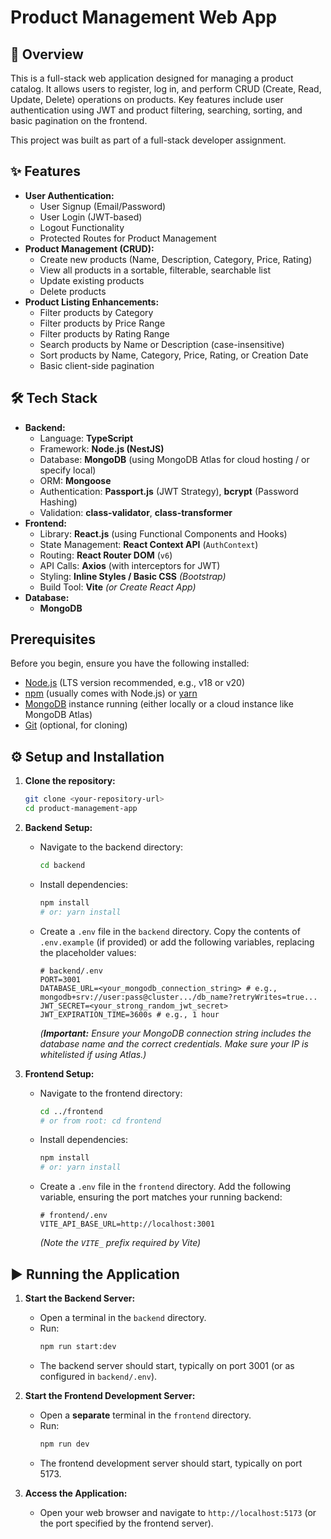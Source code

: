 # Product Management Web App

## 🚀 Overview

This is a full-stack web application designed for managing a product catalog. It allows users to register, log in, and perform CRUD (Create, Read, Update, Delete) operations on products. Key features include user authentication using JWT and product filtering, searching, sorting, and basic pagination on the frontend.

This project was built as part of a full-stack developer assignment.

## ✨ Features

*   **User Authentication:**
    *   User Signup (Email/Password)
    *   User Login (JWT-based)
    *   Logout Functionality
    *   Protected Routes for Product Management
*   **Product Management (CRUD):**
    *   Create new products (Name, Description, Category, Price, Rating)
    *   View all products in a sortable, filterable, searchable list
    *   Update existing products
    *   Delete products
*   **Product Listing Enhancements:**
    *   Filter products by Category
    *   Filter products by Price Range
    *   Filter products by Rating Range
    *   Search products by Name or Description (case-insensitive)
    *   Sort products by Name, Category, Price, Rating, or Creation Date
    *   Basic client-side pagination

## 🛠️ Tech Stack

*   **Backend:**
    *   Language: **TypeScript**
    *   Framework: **Node.js (NestJS)**
    *   Database: **MongoDB** (using MongoDB Atlas for cloud hosting / or specify local)
    *   ORM: **Mongoose**
    *   Authentication: **Passport.js** (JWT Strategy), **bcrypt** (Password Hashing)
    *   Validation: **class-validator**, **class-transformer**
*   **Frontend:**
    *   Library: **React.js** (using Functional Components and Hooks)
    *   State Management: **React Context API** (`AuthContext`)
    *   Routing: **React Router DOM** (`v6`)
    *   API Calls: **Axios** (with interceptors for JWT)
    *   Styling: **Inline Styles / Basic CSS** *(Bootstrap)*
    *   Build Tool: **Vite** *(or Create React App)*
*   **Database:**
    *   **MongoDB**

##  Prerequisites

Before you begin, ensure you have the following installed:

*   [Node.js](https://nodejs.org/) (LTS version recommended, e.g., v18 or v20)
*   [npm](https://www.npmjs.com/) (usually comes with Node.js) or [yarn](https://yarnpkg.com/)
*   [MongoDB](https://www.mongodb.com/try/download/community) instance running (either locally or a cloud instance like MongoDB Atlas)
*   [Git](https://git-scm.com/) (optional, for cloning)

## ⚙️ Setup and Installation

1.  **Clone the repository:**
    ```bash
    git clone <your-repository-url>
    cd product-management-app
    ```
    

2.  **Backend Setup:**
    *   Navigate to the backend directory:
        ```bash
        cd backend
        ```
    *   Install dependencies:
        ```bash
        npm install
        # or: yarn install
        ```
    *   Create a `.env` file in the `backend` directory. Copy the contents of `.env.example` (if provided) or add the following variables, replacing the placeholder values:
        ```dotenv
        # backend/.env
        PORT=3001
        DATABASE_URL=<your_mongodb_connection_string> # e.g., mongodb+srv://user:pass@cluster.../db_name?retryWrites=true...
        JWT_SECRET=<your_strong_random_jwt_secret>
        JWT_EXPIRATION_TIME=3600s # e.g., 1 hour
        ```
        *(**Important:** Ensure your MongoDB connection string includes the database name and the correct credentials. Make sure your IP is whitelisted if using Atlas.)*

3.  **Frontend Setup:**
    *   Navigate to the frontend directory:
        ```bash
        cd ../frontend
        # or from root: cd frontend
        ```
    *   Install dependencies:
        ```bash
        npm install
        # or: yarn install
        ```
    *   Create a `.env` file in the `frontend` directory. Add the following variable, ensuring the port matches your running backend:
        ```dotenv
        # frontend/.env
        VITE_API_BASE_URL=http://localhost:3001
        ```
        *(Note the `VITE_` prefix required by Vite)*

## ▶️ Running the Application

1.  **Start the Backend Server:**
    *   Open a terminal in the `backend` directory.
    *   Run:
        ```bash
        npm run start:dev
        ```
    *   The backend server should start, typically on port 3001 (or as configured in `backend/.env`).

2.  **Start the Frontend Development Server:**
    *   Open a **separate** terminal in the `frontend` directory.
    *   Run:
        ```bash
        npm run dev
        ```
    *   The frontend development server should start, typically on port 5173.

3.  **Access the Application:**
    *   Open your web browser and navigate to `http://localhost:5173` (or the port specified by the frontend server).

